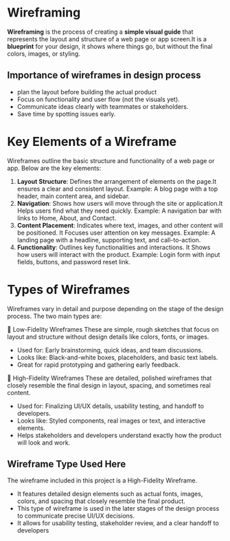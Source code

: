 # Wireframing
**Wireframing** is the process of creating a **simple visual guide** that represents the layout and structure of a web page or app screen.It is a **blueprint** for your design, it shows where things go, but without the final colors, images, or styling.
## Importance of wireframes in design process
- plan the layout before building the actual product
- Focus on functionality and user flow (not the visuals yet).
- Communicate ideas clearly with teammates or stakeholders.
- Save time by spotting issues early.
# Key Elements of a Wireframe
Wireframes outline the basic structure and functionality of a web page or app. Below are the key elements:
1. **Layout Structure**: Defines the arrangement of elements on the page.It ensures a clear and consistent layout.
Example: A blog page with a top header, main content area, and sidebar.
2. **Navigation**: Shows how users will move through the site or application.It Helps users find what they need quickly.
Example: A navigation bar with links to Home, About, and Contact.
3. **Content Placement**: Indicates where text, images, and other content will be positioned. It Focuses user attention on key messages.
Example: A landing page with a headline, supporting text, and call-to-action.
4. **Functionality**: Outlines key functionalities and interactions. It Shows how users will interact with the product.
Example: Login form with input fields, buttons, and password reset link.
 # Types of Wireframes
Wireframes vary in detail and purpose depending on the stage of the design process. The two main types are:

🔹 Low-Fidelity Wireframes
These are simple, rough sketches that focus on layout and structure without design details like colors, fonts, or images.
- Used for: Early brainstorming, quick ideas, and team discussions.
- Looks like: Black-and-white boxes, placeholders, and basic text labels.
- Great for rapid prototyping and gathering early feedback.

🔸 High-Fidelity Wireframes
These are detailed, polished wireframes that closely resemble the final design in layout, spacing, and sometimes real content.
- Used for: Finalizing UI/UX details, usability testing, and handoff to developers.
- Looks like: Styled components, real images or text, and interactive elements.
- Helps stakeholders and developers understand exactly how the product will look and work.
## Wireframe Type Used Here
The wireframe included in this project is a High-Fidelity Wireframe.
- It features detailed design elements such as actual fonts, images, colors, and spacing that closely resemble the final product.
- This type of wireframe is used in the later stages of the design process to communicate precise UI/UX decisions.
- It allows for usability testing, stakeholder review, and a clear handoff to developers

